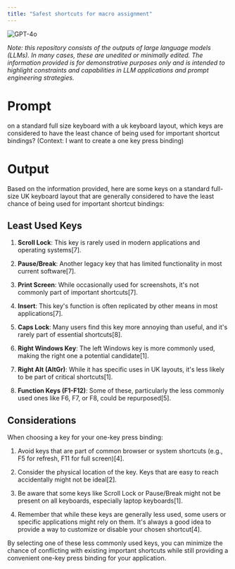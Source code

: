 ```yaml
---
title: "Safest shortcuts for macro assignment"
---
```

![GPT-4o](https://img.shields.io/badge/GPT--4o-3333FF?style=for-the-badge&logo=openai&logoColor=white)



*Note: this repository consists of the outputs of large language models (LLMs). In many cases, these are unedited or minimally edited. The information provided is for demonstrative purposes only and is intended to highlight constraints and capabilities in LLM applications and prompt engineering strategies.*


# Prompt
on a standard full size keyboard with a uk keyboard layout, which keys are considered to have the least chance of being used for important shortcut bindings? (Context: I want to create a one key press binding)



# Output

Based on the information provided, here are some keys on a standard full-size UK keyboard layout that are generally considered to have the least chance of being used for important shortcut bindings:

## Least Used Keys

1. **Scroll Lock**: This key is rarely used in modern applications and operating systems[7].

2. **Pause/Break**: Another legacy key that has limited functionality in most current software[7].

3. **Print Screen**: While occasionally used for screenshots, it's not commonly part of important shortcuts[7].

4. **Insert**: This key's function is often replicated by other means in most applications[7].

5. **Caps Lock**: Many users find this key more annoying than useful, and it's rarely part of essential shortcuts[8].

6. **Right Windows Key**: The left Windows key is more commonly used, making the right one a potential candidate[1].

7. **Right Alt (AltGr)**: While it has specific uses in UK layouts, it's less likely to be part of critical shortcuts[1].

8. **Function Keys (F1-F12)**: Some of these, particularly the less commonly used ones like F6, F7, or F8, could be repurposed[5].

## Considerations

When choosing a key for your one-key press binding:

1. Avoid keys that are part of common browser or system shortcuts (e.g., F5 for refresh, F11 for full screen)[4].

2. Consider the physical location of the key. Keys that are easy to reach accidentally might not be ideal[2].

3. Be aware that some keys like Scroll Lock or Pause/Break might not be present on all keyboards, especially laptop keyboards[1].

4. Remember that while these keys are generally less used, some users or specific applications might rely on them. It's always a good idea to provide a way to customize or disable your chosen shortcut[4].

By selecting one of these less commonly used keys, you can minimize the chance of conflicting with existing important shortcuts while still providing a convenient one-key press binding for your application.

 